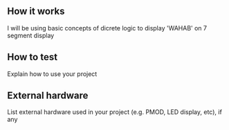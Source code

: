 <!---

This file is used to generate your project datasheet. Please fill in the information below and delete any unused
sections.

You can also include images in this folder and reference them in the markdown. Each image must be less than
512 kb in size, and the combined size of all images must be less than 1 MB.
-->

## How it works

I will be using basic concepts of dicrete logic to display 'WAHAB' on 7 segment display

## How to test

Explain how to use your project

## External hardware

List external hardware used in your project (e.g. PMOD, LED display, etc), if any
